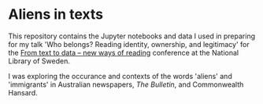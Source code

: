 # Aliens in texts

This repository contains the Jupyter notebooks and data I used in preparing for my talk 'Who belongs? Reading identity, ownership, and legitimacy' for the [From text to data – new ways of reading](http://www.delegia.com/app/netattm/attendee/page/81997) conference at the National Library of Sweden.

I was exploring the occurance and contexts of the words 'aliens' and 'immigrants' in Australian newspapers, *The Bulletin*, and Commonwealth Hansard.